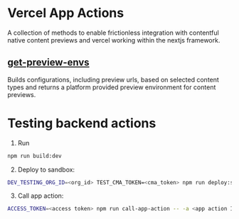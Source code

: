 # Vercel App Actions

A collection of methods to enable frictionless integration with contentful native content previews and vercel working within the nextjs framework.

## [get-preview-envs](src/actions/get-preview-envs.ts)

Builds configurations, including preview urls, based on selected content types and returns a platform provided preview environment for content previews.

# Testing backend actions

1. Run

```sh
npm run build:dev
```

2. Deploy to sandbox:

```sh
DEV_TESTING_ORG_ID=<org_id> TEST_CMA_TOKEN=<cma_token> npm run deploy:sandbox
```

3. Call app action:

```sh
ACCESS_TOKEN=<access token> npm run call-app-action -- -a <app action ID> -s <space ID> -p <params list>
```
